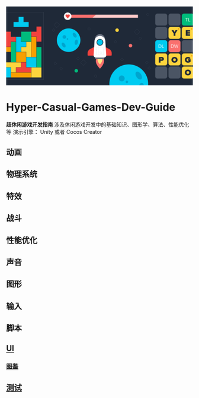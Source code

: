 ![Hyper-Casual-Games-Header](Media/Hyper-Casual-Games-Header.png)

# Hyper-Casual-Games-Dev-Guide
**超休闲游戏开发指南**
涉及休闲游戏开发中的基础知识、图形学、算法、性能优化等
演示引擎： Unity 或者 Cocos Creator
## 动画
## 物理系统
## 特效
## 战斗
## 性能优化
## 声音
## 图形
## 输入
## 脚本
## [UI](https://github.com/u6fe0/Hyper-Casual-Games-Dev-Guide/blob/main/Content/UI/README.md)
### [图鉴](https://github.com/u6fe0/Hyper-Casual-Games-Dev-Guide/blob/main/Content/UI/图鉴/README.md)
## [测试](https://github.com/u6fe0/Hyper-Casual-Games-Dev-Guide/blob/main/Content/测试/README.md)